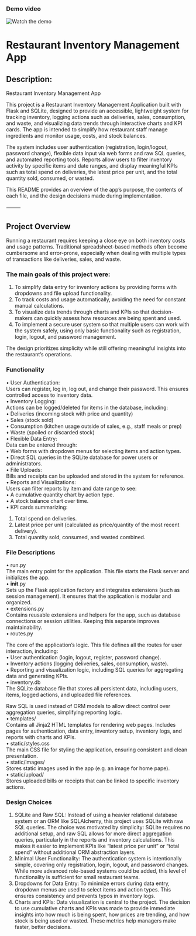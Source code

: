 ### Demo video
![Watch the demo](demo.gif)


# Restaurant Inventory Management App
## Description:
Restaurant Inventory Management App

This project is a Restaurant Inventory Management Application built with Flask and SQLite, designed to provide an accessible, lightweight system for tracking inventory, logging actions such as deliveries, sales, consumption, and waste, and visualizing data trends through interactive charts and KPI cards. The app is intended to simplify how restaurant staff manage ingredients and monitor usage, costs, and stock balances.

The system includes user authentication (registration, login/logout, password change), flexible data input via web forms and raw SQL queries, and automated reporting tools. Reports allow users to filter inventory activity by specific items and date ranges, and display meaningful KPIs such as total spend on deliveries, the latest price per unit, and the total quantity sold, consumed, or wasted.

This README provides an overview of the app’s purpose, the contents of each file, and the design decisions made during implementation.

⸻

## Project Overview

Running a restaurant requires keeping a close eye on both inventory costs and usage patterns. Traditional spreadsheet-based methods often become cumbersome and error-prone, especially when dealing with multiple types of transactions like deliveries, sales, and waste.

### The main goals of this project were:
 1. To simplify data entry for inventory actions by providing forms with dropdowns and file upload functionality.
 2. To track costs and usage automatically, avoiding the need for constant manual calculations.
 3. To visualize data trends through charts and KPIs so that decision-makers can quickly assess how resources are being spent and used.
 4. To implement a secure user system so that multiple users can work with the system safely, using only basic functionality such as registration, login, logout, and password management.

The design prioritizes simplicity while still offering meaningful insights into the restaurant’s operations.<br>

### Functionality<br>
 • User Authentication:<br>
Users can register, log in, log out, and change their password. This ensures controlled access to inventory data.<br>
 • Inventory Logging:<br>
Actions can be logged/deleted for items in the database, including:<br>
 • Deliveries (incoming stock with price and quantity)<br>
 • Sales (stock sold)<br>
 • Consumption (kitchen usage outside of sales, e.g., staff meals or prep)<br>
 • Waste (spoiled or discarded stock)<br>
 • Flexible Data Entry:<br>
Data can be entered through:<br>
 • Web forms with dropdown menus for selecting items and action types.<br>
 • Direct SQL queries in the SQLite database for power users or administrators.<br>
 • File Uploads:<br>
Bills and receipts can be uploaded and stored in the system for reference.<br>
 • Reports and Visualizations:<br>
Users can filter reports by item and date range to see:<br>
 • A cumulative quantity chart by action type.<br>
 • A stock balance chart over time.<br>
 • KPI cards summarizing:
 1. Total spend on deliveries.
 2. Latest price per unit (calculated as price/quantity of the most recent delivery).
 3. Total quantity sold, consumed, and wasted combined.<br>

### File Descriptions
 • run.py<br>
The main entry point for the application. This file starts the Flask server and initializes the app.<br>
 • __init__.py<br>
Sets up the Flask application factory and integrates extensions (such as session management). It ensures that the application is modular and organized.<br>
 • extensions.py<br>
Contains reusable extensions and helpers for the app, such as database connections or session utilities. Keeping this separate improves maintainability.<br>
 • routes.py<br>

The core of the application’s logic. This file defines all the routes for user interaction, including:<br>
 • User authentication (login, logout, register, password change).<br>
 • Inventory actions (logging deliveries, sales, consumption, waste).<br>
 • Reporting and visualization logic, including SQL queries for aggregating data and generating KPIs.<br>
 • inventory.db<br>
The SQLite database file that stores all persistent data, including users, items, logged actions, and uploaded file references.<br>

Raw SQL is used instead of ORM models to allow direct control over aggregation queries, simplifying reporting logic.<br>
 • templates/<br>
Contains all Jinja2 HTML templates for rendering web pages. Includes pages for authentication, data entry, inventory setup, inventory logs, and reports with charts and KPIs.<br>
 • static/styles.css<br>
The main CSS file for styling the application, ensuring consistent and clean presentation.<br>
 • static/images/<br>
Stores static images used in the app (e.g. an image for home pape).<br>
 • static/upload/<br>
Stores uploaded bills or receipts that can be linked to specific inventory actions.

### Design Choices
 1. SQLite and Raw SQL:
Instead of using a heavier relational database system or an ORM like SQLAlchemy, this project uses SQLite with raw SQL queries. The choice was motivated by simplicity: SQLite requires no additional setup, and raw SQL allows for more direct aggregation queries, particularly in the reports and inventory calculations. This makes it easier to implement KPIs like “latest price per unit” or “total spend” without additional ORM abstraction layers.
 2. Minimal User Functionality:
The authentication system is intentionally simple, covering only registration, login, logout, and password changes. While more advanced role-based systems could be added, this level of functionality is sufficient for small restaurant teams.
 3. Dropdowns for Data Entry:
To minimize errors during data entry, dropdown menus are used to select items and action types. This ensures consistency and prevents typos in inventory logs.
 4. Charts and KPIs:
Data visualization is central to the project. The decision to use cumulative charts and KPIs was made to provide immediate insights into how much is being spent, how prices are trending, and how stock is being used or wasted. These metrics help managers make faster, better decisions.


